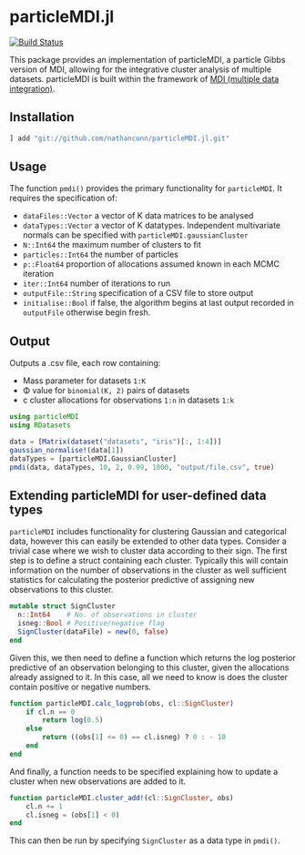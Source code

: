# particleMDI.jl

[![Build Status](https://travis-ci.org/nathancunn/particleMDI.jl.svg?branch=master)](https://travis-ci.org/nathancunn/particleMDI.jl)

This package provides an implementation of particleMDI, a particle Gibbs version of MDI, allowing for the integrative cluster analysis of multiple datasets. particleMDI is built within the framework of [MDI (multiple data integration)](https://academic.oup.com/bioinformatics/article/28/24/3290/244641).

## Installation
```jl
] add "git://github.com/nathancunn/particleMDI.jl.git"
```

## Usage
The function `pmdi()` provides the primary functionality for `particleMDI`. It requires the specification of:
- `dataFiles::Vector` a vector of K data matrices to be analysed
- `dataTypes::Vector` a vector of K datatypes. Independent multivariate normals can be
specified with `particleMDI.gaussianCluster`
- `N::Int64` the maximum number of clusters to fit
- `particles::Int64` the number of particles
- `ρ::Float64` proportion of allocations assumed known in each MCMC iteration
- `iter::Int64` number of iterations to run
- `outputFile::String` specification of a CSV file to store output
- `initialise::Bool` if false, the algorithm begins at last output recorded in
`outputFile` otherwise begin fresh.
## Output
Outputs a .csv file, each row containing:
- Mass parameter for datasets `1:K`
- Φ value for `binomial(K, 2)` pairs of datasets
- c cluster allocations for observations `1:n` in datasets `1:k`

```jl
using particleMDI
using RDatasets

data = [Matrix(dataset("datasets", "iris")[:, 1:4])]
gaussian_normalise!(data[1])
dataTypes = [particleMDI.GaussianCluster]
pmdi(data, dataTypes, 10, 2, 0.99, 1000, "output/file.csv", true)
```

## Extending particleMDI for user-defined data types
`particleMDI` includes functionality for clustering Gaussian and categorical data, however this can easily be extended to other data types. Consider a trivial case where we wish to cluster data according to their sign.
The first step is to define a struct containing each cluster. Typically this will contain information on the number of observations in the cluster as well sufficient statistics for calculating the posterior predictive of assigning new observations to this cluster.

```jl
mutable struct SignCluster
  n::Int64    # No. of observations in cluster
  isneg::Bool # Positive/negative flag
  SignCluster(dataFile) = new(0, false)
end
```

Given this, we then need to define a function which returns the log posterior predictive of an observation belonging to this cluster, given the allocations already assigned to it. In this case, all we need to know is does the cluster contain positive or negative numbers. 

```jl
function particleMDI.calc_logprob(obs, cl::SignCluster)
    if cl.n == 0
        return log(0.5)
    else
        return ((obs[1] <= 0) == cl.isneg) ? 0 : - 10
    end
end
```

And finally, a function needs to be specified explaining how to update a cluster when new observations are added to it.
```jl
function particleMDI.cluster_add!(cl::SignCluster, obs)
    cl.n += 1
    cl.isneg = (obs[1] < 0)
end
```

This can then be run by specifying `SignCluster` as a data type in `pmdi()`.
